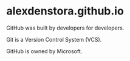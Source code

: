 # alexdenstora.github.io

GitHub was built by developers for developers.

Git is a Version Control System (VCS).

GitHub is owned by Microsoft.

